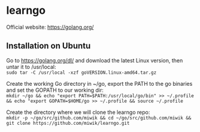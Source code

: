 # learngo
Official website: https://golang.org/

## Installation on Ubuntu
Go to https://golang.org/dl/ and download the latest Linux version, then untar it to /usr/local:  
```sudo tar -C /usr/local -xzf goVERSION.linux-amd64.tar.gz```  

Create the working Go directory in ~/go, export the PATH to the go binaries and set the GOPATH to our working dir:  
```mkdir ~/go && echo "export PATH=$PATH:/usr/local/go/bin" >> ~/.profile && echo "export GOPATH=$HOME/go >> ~/.profile && source ~/.profile```  

Create the directory where we will clone the learngo repo:  
```mkdir -p ~/go/src/github.com/miwik && cd ~/go/src/github.com/miwik && git clone https://github.com/miwik/learngo.git```
